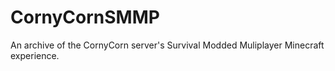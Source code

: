 # CornyCornSMMP
An archive of the CornyCorn server's Survival Modded Muliplayer Minecraft experience.
